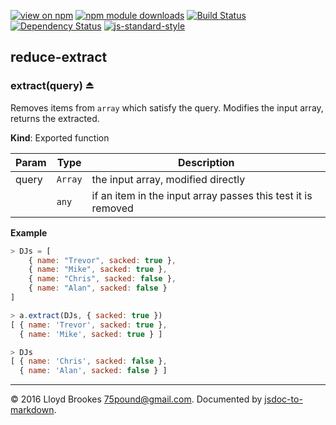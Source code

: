 [![view on npm](http://img.shields.io/npm/v/reduce-extract.svg)](https://www.npmjs.org/package/reduce-extract)
[![npm module downloads](http://img.shields.io/npm/dt/reduce-extract.svg)](https://www.npmjs.org/package/reduce-extract)
[![Build Status](https://travis-ci.org/75lb/reduce-extract.svg?branch=master)](https://travis-ci.org/75lb/reduce-extract)
[![Dependency Status](https://david-dm.org/75lb/reduce-extract.svg)](https://david-dm.org/75lb/reduce-extract)
[![js-standard-style](https://img.shields.io/badge/code%20style-standard-brightgreen.svg)](https://github.com/feross/standard)

<a name="module_reduce-extract"></a>
## reduce-extract


<a name="exp_module_reduce-extract--extract"></a>
### extract(query) ⏏
Removes items from `array` which satisfy the query. Modifies the input array, returns the extracted.

**Kind**: Exported function  

| Param | Type    | Description                                                  |
| ----- | ------- | ------------------------------------------------------------ |
| query | `Array` | the input array, modified directly                           |
|       | `any`   | if an item in the input array passes this test it is removed |


**Example**
```js
> DJs = [
    { name: "Trevor", sacked: true },
    { name: "Mike", sacked: true },
    { name: "Chris", sacked: false },
    { name: "Alan", sacked: false }
]

> a.extract(DJs, { sacked: true })
[ { name: 'Trevor', sacked: true },
  { name: 'Mike', sacked: true } ]

> DJs
[ { name: 'Chris', sacked: false },
  { name: 'Alan', sacked: false } ]
```




* * *

&copy; 2016 Lloyd Brookes <75pound@gmail.com>. Documented by [jsdoc-to-markdown](https://github.com/jsdoc2md/jsdoc-to-markdown).
